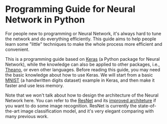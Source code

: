 # Programming Guide for Neural Network in Python
For people new to programming or Neural Network, it's always hard to tune the network and do everything efficiently.
This guide aims to help people learn some "little" techniques to make the whole process more efficient and convenient.

This is a programming guide based on [Keras](http://keras.io/) (a Python package for Neural Network), while the knowledge can also be applied to other packages, i.e., [Theano](http://deeplearning.net/software/theano/), or even other languages.
Before reading this guide, you may need the basic knowledge about how to use Keras.
We will start from a basic [MNIST](http://yann.lecun.com/exdb/mnist/) (a handwritten digits dataset) example in Keras, and then make it faster and use less memory.

Note that we won't talk about how to design the architecture of the Neural Network here.
You can refer to the [ResNet](http://arxiv.org/abs/1512.03385) and its [improved architeture](https://arxiv.org/abs/1603.05027) if you want to do some image recognition.
ResNet is currently the state-of-the-art image classification model, and it's very elegant comparing with many previous work.
